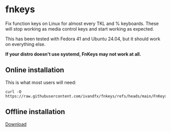 # fnkeys
Fix function keys on Linux for almost every TKL and % keyboards. These will stop working as media control keys and start working as expected.

This has been tested with Fedora 41 and Ubuntu 24.04, but it should work on everything else.

**If your distro doesn't use systemd, FnKeys may not work at all.**

## Online installation
This is what most users will need:
```
curl -O https://raw.githubusercontent.com/ivandfx/fnkeys/refs/heads/main/FnKeysFix.sh
```

## Offline installation
[Download](blob:https://github.com/8810b996-3ade-47d2-b781-2cf4922d17ba)
